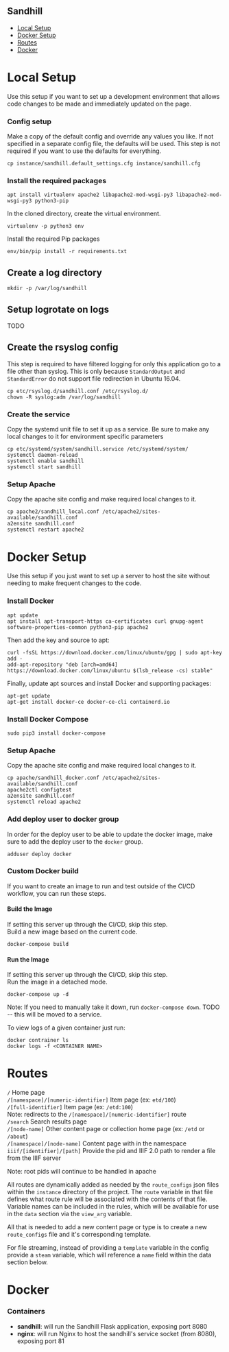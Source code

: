 Sandhill
---------------

* [Local Setup](#local-setup)
* [Docker Setup](#docker-setup)
* [Routes](#routes)
* [Docker](#docker)


Local Setup
===============
Use this setup if you want to set up a development environment that allows 
code changes to be made and immediately updated on the page. 

### Config setup  
Make a copy of the default config and override any values you like. If not specified 
in a separate config file, the defaults will be used. This step is not required if you 
want to use the defaults for everything.

```
cp instance/sandhill.default_settings.cfg instance/sandhill.cfg
```

### Install the required packages  
```
apt install virtualenv apache2 libapache2-mod-wsgi-py3 libapache2-mod-wsgi-py3 python3-pip
```

In the cloned directory, create the virtual environment.
```
virtualenv -p python3 env
```

Install the required Pip packages  
```
env/bin/pip install -r requirements.txt
```

## Create a log directory
```
mkdir -p /var/log/sandhill
```

## Setup logrotate on logs
TODO

## Create the rsyslog config
This step is required to have filtered logging for only this application go to 
a file other than syslog. This is only because `StandardOutput` and `StandardError` 
do not support file redirection in Ubuntu 16.04.

```
cp etc/rsyslog.d/sandhill.conf /etc/rsyslog.d/
chown -R syslog:adm /var/log/sandhill
```

### Create the service
Copy the systemd unit file to set it up as a service. Be sure to make any local changes to 
it for environment specific parameters
```
cp etc/systemd/system/sandhill.service /etc/systemd/system/
systemctl daemon-reload
systemctl enable sandhill
systemctl start sandhill
```

### Setup Apache
Copy the apache site config and make required local changes to it.  
```
cp apache2/sandhill_local.conf /etc/apache2/sites-available/sandhill.conf
a2ensite sandhill.conf
systemctl restart apache2
```

Docker Setup
===============
Use this setup if you just want to set up a server to host the site without needing to make 
frequent changes to the code. 

### Install Docker
```
apt update
apt install apt-transport-https ca-certificates curl gnupg-agent software-properties-common python3-pip apache2
```

Then add the key and source to apt:  
```
curl -fsSL https://download.docker.com/linux/ubuntu/gpg | sudo apt-key add -
add-apt-repository "deb [arch=amd64] https://download.docker.com/linux/ubuntu $(lsb_release -cs) stable"
```

Finally, update apt sources and install Docker and supporting packages:  
```
apt-get update
apt-get install docker-ce docker-ce-cli containerd.io
```

### Install Docker Compose
```
sudo pip3 install docker-compose
```

### Setup Apache
Copy the apache site config and make required local changes to it.  
```
cp apache/sandhill_docker.conf /etc/apache2/sites-available/sandhill.conf
apache2ctl configtest
a2ensite sandhill.conf
systemctl reload apache2
```

### Add deploy user to docker group
In order for the deploy user to be able to update the docker image, make sure to add the deploy user 
to the `docker` group.
```
adduser deploy docker
```

### Custom Docker build
If you want to create an image to run and test outside of the CI/CD workflow, 
you can run these steps.  

#### Build the Image
If setting this server up through the CI/CD, skip this step.  
Build a new image based on the current code.  
```
docker-compose build
```

#### Run the Image
If setting this server up through the CI/CD, skip this step.  
Run the image in a detached mode.
```
docker-compose up -d
```

Note: If you need to manually take it down, run `docker-compose down`. TODO -- this will be moved to a service. 

To view logs of a given container just run:
```
docker contrainer ls
docker logs -f <CONTAINER NAME>
```

Routes
===============

`/` Home page  
`/[namespace]/[numeric-identifier]` Item page (ex: `etd/100`)  
`/[full-identifier]` Item page (ex: `/etd:100`)  
    Note: redirects to the `/[namespace]/[numeric-identifier]` route  
`/search` Search results page  
`/[node-name]` Other content page or collection home page (ex: `/etd` or `/about`)  
`/[namespace]/[node-name]` Content page with in the namespace  
`iiif/[identifier]/[path]` Provide the pid and IIIF 2.0 path to render a file from the IIIF server  

Note: root pids will continue to be handled in apache

All routes are dynamically added as needed by the `route_configs` 
json files within the `instance` directory of the project. The `route` variable 
in that file defines what route rule will be associated with the contents 
of that file. Variable names can be included in the rules, which will be 
available for use in the `data` section via the `view_arg` variable.  

All that is needed to add a new content page or type is to create a new 
`route_configs` file and it's corresponding template.

For file streaming, instead of providing a `template` variable in the config 
provide a `steam` variable, which will reference a `name` field within the 
data section below.

Docker
===============

### Containers  
* **sandhill**: will run the Sandhill Flask application, exposing port 8080
* **nginx**: will run Nginx to host the sandhill's service socket (from 8080), exposing port 81
